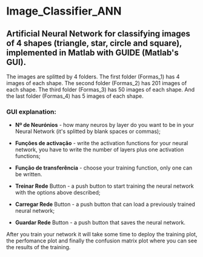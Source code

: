 # Image_Classifier_ANN

## Artificial Neural Network for classifying images of 4 shapes (triangle, star, circle and square), implemented in Matlab with GUIDE   (Matlab's GUI).

The images are splitted by 4 folders.
The first folder (Formas_1) has 4 images of each shape.
The second folder (Formas_2) has 201 images of each shape.
The third folder (Formas_3) has 50 images of each shape.
And the last folder (Formas_4) has 5 images of each shape.


### GUI explanation:
  - **Nº de Neurónios** - how many neuros by layer do you want to be in your Neural Network (it's splitted by blank spaces or commas);
  - **Funções de activação** - write the activation functions for your neural network, you have to write the number of layers plus one activation functions;
  - **Função de transferência** - choose your training function, only one can be written.
  
  - **Treinar Rede** Button - a push button to start training the neural network with the options above described;
  - **Carregar Rede** Button - a push button that can load a previously trained neural network;
  - **Guardar Rede** Button - a push button that saves the neural network.
  
  After you train your network it will take some time to deploy the training plot, the perfomance plot and finally the confusion matrix plot where you can see the results of the training.
